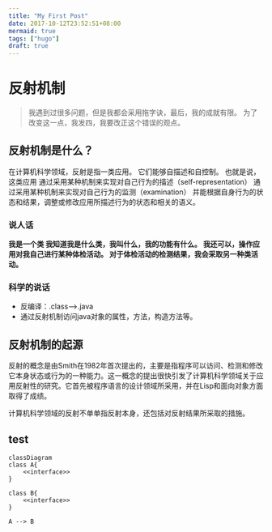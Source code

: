 ```yaml
---
title: "My First Post"
date: 2017-10-12T23:52:51+08:00
mermaid: true
tags: ["hugo"]
draft: true
---
```


# 反射机制

> 我遇到过很多问题，但是我都会采用拖字诀，最后，我的成就有限。
> 为了改变这一点，我发四，我要改正这个错误的观点。

## 反射机制是什么？

在计算机科学领域，反射是指一类应用。
它们能够自描述和自控制。
也就是说，这类应用
通过采用某种机制来实现对自己行为的描述（self-representation）
通过采用某种机制来实现对自己行为的监测（examination）
并能根据自身行为的状态和结果，调整或修改应用所描述行为的状态和相关的语义。

### 说人话

**我是一个类
我知道我是什么类，我叫什么，我的功能有什么。
我还可以，操作应用对我自己进行某种体检活动。
对于体检活动的检测结果，我会采取另一种类活动。**

### 科学的说话

* 反编译：.class-->.java
* 通过反射机制访问java对象的属性，方法，构造方法等。


## 反射机制的起源

反射的概念是由Smith在1982年首次提出的，主要是指程序可以访问、检测和修改它本身状态或行为的一种能力。这一概念的提出很快引发了计算机科学领域关于应用反射性的研究。它首先被程序语言的设计领域所采用，并在Lisp和面向对象方面取得了成绩。

计算机科学领域的反射不单单指反射本身，还包括对反射结果所采取的措施。




## test

```mermaid
classDiagram
class A{
	<<interface>>
}

class B{
	<<interface>>
}

A --> B
```
